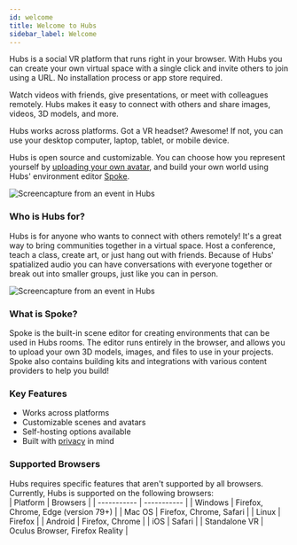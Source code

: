 ```yaml
---
id: welcome
title: Welcome to Hubs
sidebar_label: Welcome
---
```


Hubs is a social VR platform that runs right in your browser. With Hubs you can create your own virtual space with a single click and invite others to join using a URL. No installation process or app store required. 

Watch videos with friends, give presentations, or meet with colleagues remotely. Hubs makes it easy to connect with others and share images, videos, 3D models, and more. 

Hubs works across platforms. Got a VR headset? Awesome! If not, you can use your desktop computer, laptop, tablet, or mobile device.

Hubs is open source and customizable. You can choose how you represent yourself by [uploading your own avatar](intro-avatars.html), and build your own world using Hubs' environment editor [Spoke](intro-spoke.html).

![Screencapture from an event in Hubs](img/hubs-business.jpeg)

### Who is Hubs for?

Hubs is for anyone who wants to connect with others remotely! It's a great way to bring communities together in a virtual space. Host a conference, teach a class, create art, or just hang out with friends. Because of Hubs' spatialized audio you can have conversations with everyone together or break out into smaller groups, just like you can in person. 

<!-- ![Screencapture from an event in Hubs](img/hubs-event-image-min.jpeg) -->

![Screencapture from an event in Hubs](img/hubs-scenes3.jpeg)

### What is Spoke? 
Spoke is the built-in scene editor for creating environments that can be used in Hubs rooms. The editor runs entirely in the browser, and allows you to upload your own 3D models, images, and files to use in your projects. Spoke also contains building kits and integrations with various content providers to help you build!

### Key Features

* Works across platforms
* Customizable scenes and avatars
* Self-hosting options available
* Built with [privacy](https://blog.mozvr.com/creating-privacy-centric-virtual-spaces/) in mind

### Supported Browsers
Hubs requires specific features that aren't supported by all browsers. Currently, Hubs is supported on the following browsers:  
| Platform      | Browsers |
| ----------- | ----------- |
| Windows     | Firefox, Chrome, Edge (version 79+) |
| Mac OS      | Firefox, Chrome, Safari        |
| Linux       | Firefox | 
| Android     | Firefox, Chrome | 
| iOS         | Safari | 
| Standalone VR      | Oculus Browser, Firefox Reality | 

